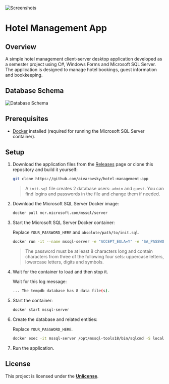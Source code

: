 ![Screenshots](https://github.com/aivarovsky/hotel-management-app/blob/main/images/screenshots.png)

# Hotel Management App

## Overview

A simple hotel management client-server desktop application developed as a semester project using C#, Windows Forms and Microsoft SQL Server. The application is designed to manage hotel bookings, guest information and bookkeeping.

## Database Schema

![Database Schema](https://github.com/aivarovsky/hotel-management-app/blob/main/images/schema.png)

## Prerequisites

- [Docker](https://docs.docker.com/get-docker) installed (required for running the Microsoft SQL Server container).

## Setup

1. Download the application files from the [Releases](https://github.com/aivarovsky/hotel-management-app/releases) page or clone this repository and build it yourself:

   ```bash
   git clone https://github.com/aivarovsky/hotel-management-app
   ```

   > A `init.sql` file creates 2 database users: `admin` and `guest`. You can find logins and passwords in the file and change them if needed.

2. Download the Microsoft SQL Server Docker image:

   ```bash
   docker pull mcr.microsoft.com/mssql/server
   ```

3. Start the Microsoft SQL Server Docker container:

   Replace `YOUR_PASSWORD_HERE` and `absolute/path/to/init.sql`.

   ```bash
   docker run -it --name mssql-server -e "ACCEPT_EULA=Y" -e "SA_PASSWORD=YOUR_PASSWORD_HERE" -p 1433:1433 -v absolute/path/to/init.sql:/init.sql mcr.microsoft.com/mssql/server:latest
   ```

   > The password must be at least 8 characters long and contain characters from three of the following four sets: uppercase letters, lowercase letters, digits and symbols.

4. Wait for the container to load and then stop it.

   Wait for this log message:

   ```bash
   ... The tempdb database has 8 data file(s).
   ```

5. Start the container:

   ```bash
   docker start mssql-server
   ```

6. Create the database and related entities:

   Replace `YOUR_PASSWORD_HERE`.

   ```bash
   docker exec -it mssql-server /opt/mssql-tools18/bin/sqlcmd -S localhost -l 60 -U SA -P "YOUR_PASSWORD_HERE" -C -i init.sql
   ```

7. Run the application.

## License

This project is licensed under the [**Unlicense**](https://github.com/aivarovsky/hotel-management-app/blob/main/LICENSE).